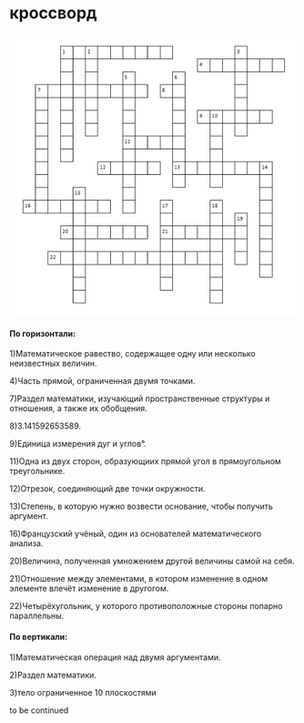 # кроссворд
![crossword](crossword.png)
#### По горизонтали:
1)Математическое равество, содержащее одну или несколько неизвестных величин.

4)Часть прямой, ограниченная двумя точками.

7)Раздел математики, изучающий пространственные структуры и отношения, а также их обобщения.

8)3.141592653589.

9)Единица измерения дуг и углов°.

11)Одна из двух сторон, образующиих прямой угол в прямоугольном треугольнике.

12)Отрезок, соединяющий две точки окружности.

13)Степень, в которую нужно возвести основание, чтобы получить аргумент.

16)Французский учёный, один из основателей математического анализа.

20)Величина, полученная умножением другой величины самой на себя.

21)Отношение между элементами, в котором изменение в одном элементе влечёт изменение в другогом.

22)Четырёхугольник, у которого противоположные стороны попарно параллельны.

#### По вертикали:
1)Математическая операция над двумя аргументами.

2)Раздел математики.

3)тело ограниченное 10 плоскостями

to be continued

